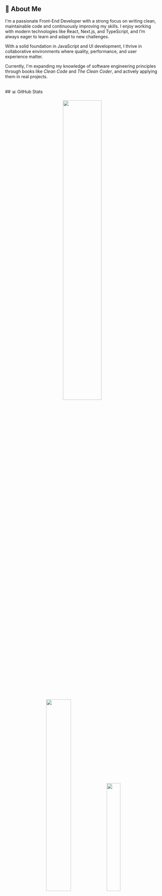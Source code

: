 ## 🌝 About Me
I'm a passionate Front-End Developer with a strong focus on writing clean, maintainable code and continuously improving my skills. I enjoy working with modern technologies like React, Next.js, and TypeScript, and I’m always eager to learn and adapt to new challenges.

With a solid foundation in JavaScript and UI development, I thrive in collaborative environments where quality, performance, and user experience matter.

Currently, I'm expanding my knowledge of software engineering principles through books like *Clean Code* and *The Clean Coder*, and actively applying them in real projects.

<br >
## 📊 GitHub Stats
<br >

<p align="center">
  <a href="https://github.com/neginAhmadiTech">
    <img width="50%" src="https://github-readme-streak-stats.herokuapp.com/?user=neginAhmadiTech&layout=compact&theme=calm&hide_border=true&border_radius=15" />
  </a>
  <br >
  <img width="40%" src="https://github-readme-stats.vercel.app/api?username=neginAhmadiTech&show_icons=true&theme=calm&include_all_commits=true&hide_border=true&border_radius=15" />
  <img width="30%"  src="https://github-readme-stats.vercel.app/api/top-langs/?username=neginAhmadiTech&layout=compact&theme=calm&hide_border=true&border_radius=15" />

</p>






